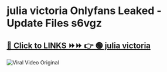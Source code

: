 
 # julia victoria Onlyfans Leaked - Update Files s6vgz

## <h2><a href="https://clipsfans.com/julia_victoria&ref=git">🔗 Click to LINKS ⏩⏩ 👉 🟢 julia victoria </a></h2>

<a href="https://clipsfans.com/julia_victoria&ref=git" rel="nofollow" data-target="animated-image.originalLink"><img src="https://i.ibb.co.com/xMMVF88/686577567.gif" alt="Viral Video Original" style="max-width: 100%; display: inline-block;" data-target="animated-image.originalImage"></a>

